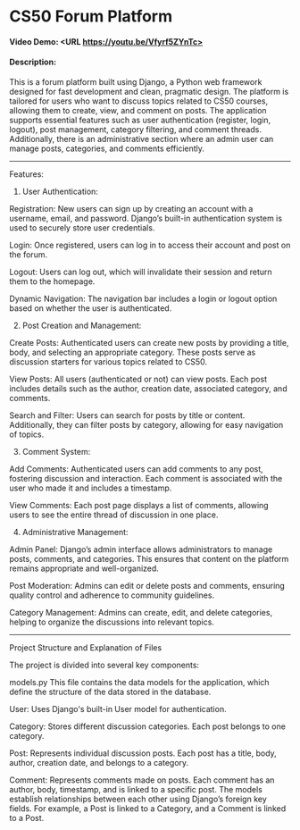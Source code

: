# CS50 Forum Platform
#### Video Demo:  <URL https://youtu.be/Vfyrf5ZYnTc>
#### Description:

This is a forum platform built using Django, a Python web framework designed for fast development and clean, pragmatic design. The platform is tailored for users who want to discuss topics related to CS50 courses, allowing them to create, view, and comment on posts. The application supports essential features such as user authentication (register, login, logout), post management, category filtering, and comment threads. Additionally, there is an administrative section where an admin user can manage posts, categories, and comments efficiently.

---

Features:

1. User Authentication:

Registration: New users can sign up by creating an account with a username, email, and password. Django’s built-in authentication system is used to securely store user credentials.

Login: Once registered, users can log in to access their account and post on the forum.

Logout: Users can log out, which will invalidate their session and return them to the homepage.

Dynamic Navigation: The navigation bar includes a login or logout option based on whether the user is authenticated.

2. Post Creation and Management:

Create Posts: Authenticated users can create new posts by providing a title, body, and selecting an appropriate category. These posts serve as discussion starters for various topics related to CS50.

View Posts: All users (authenticated or not) can view posts. Each post includes details such as the author, creation date, associated category, and comments.

Search and Filter: Users can search for posts by title or content. Additionally, they can filter posts by category, allowing for easy navigation of topics.

3. Comment System:

Add Comments: Authenticated users can add comments to any post, fostering discussion and interaction. Each comment is associated with the user who made it and includes a timestamp.

View Comments: Each post page displays a list of comments, allowing users to see the entire thread of discussion in one place.

4. Administrative Management:

Admin Panel: Django’s admin interface allows administrators to manage posts, comments, and categories. This ensures that content on the platform remains appropriate and well-organized.

Post Moderation: Admins can edit or delete posts and comments, ensuring quality control and adherence to community guidelines.

Category Management: Admins can create, edit, and delete categories, helping to organize the discussions into relevant topics.

---

Project Structure and Explanation of Files

The project is divided into several key components:

models.py
This file contains the data models for the application, which define the structure of the data stored in the database.

User: Uses Django's built-in User model for authentication.

Category: Stores different discussion categories. Each post belongs to one category.

Post: Represents individual discussion posts. Each post has a title, body, author, creation date, and belongs to a category.

Comment: Represents comments made on posts. Each comment has an author, body, timestamp, and is linked to a specific post. The models establish relationships between each other using Django’s foreign key fields. For example, a Post is linked to a Category, and a Comment is linked to a Post.